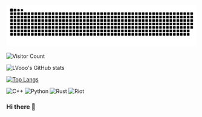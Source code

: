<picture>
  <source media="(prefers-color-shceme: dark)" srcset="https://raw.githubusercontent.com/LVooo/LVooo/output/github-contribution-grid-snake-dark.svg" />
  <source media="(prefers-color-shceme: light)" srcset="https://raw.githubusercontent.com/LVooo/LVooo/output/github-contribution-grid-snake.svg" />
  <img alt="github-snake" src="https://raw.githubusercontent.com/LVooo/LVooo/output/github-contribution-grid-snake.svg">
<picture/>

![Visitor Count](https://profile-counter.glitch.me/LVooo/count.svg)

![LVooo's GitHub stats](https://github-readme-stats.vercel.app/api?username=LVooo&show_icons=true&theme=tokyonight)

[![Top Langs](https://github-readme-stats.vercel.app/api/top-langs/?username=LVooo&layout=compact)](https://github.com/LVooo/github-readme-stats)

![C++](https://img.shields.io/badge/C%2B%2B-00599C?style=for-the-badge&logo=c%2B%2B&logoColor=white)
![Python](https://img.shields.io/badge/Python-3776AB?style=for-the-badge&logo=python&logoColor=white)
![Rust](https://img.shields.io/badge/Rust-000000?style=for-the-badge&logo=rust&logoColor=white)
![Riot](https://img.shields.io/badge/Riot_Games-D32936?style=for-the-badge&logo=riot-games&logoColor=white)


### Hi there 👋

<!--
**LVooo/LVooo** is a ✨ _special_ ✨ repository because its `README.md` (this file) appears on your GitHub profile.

Here are some ideas to get you started:

- 🔭 I’m currently working on ...
- 🌱 I’m currently learning ...
- 👯 I’m looking to collaborate on ...
- 🤔 I’m looking for help with ...
- 💬 Ask me about ...
- 📫 How to reach me: ...
- 😄 Pronouns: ...
- ⚡ Fun fact: ...
-->
